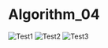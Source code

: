 # Algorithm_04
![Test1](https://user-images.githubusercontent.com/95458916/173178357-18bf93d2-cc19-4ea0-ab41-f3fc9128e01d.PNG)
![Test2](https://user-images.githubusercontent.com/95458916/173178511-78550900-0995-44b1-a24a-0609436e2846.PNG)
![Test3](https://user-images.githubusercontent.com/95458916/173178512-a4bc3094-dc91-41c1-bd8a-ce7edda26afa.PNG)
